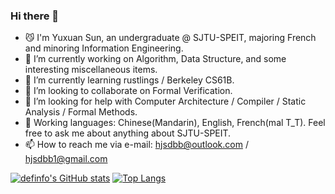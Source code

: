 ### Hi there 👋

<!--
**definfo/definfo** is a ✨ _special_ ✨ repository because its `README.md` (this file) appears on your GitHub profile.

Here are some ideas to get you started:

- 🔭 I’m currently working on ...
- 🌱 I’m currently learning ...
- 👯 I’m looking to collaborate on ...
- 🤔 I’m looking for help with ...
- 💬 Ask me about ...
- 📫 How to reach me: ...
- 😄 Pronouns: ...
- ⚡ Fun fact: ...
-->
- 😼 I'm Yuxuan Sun, an undergraduate @ SJTU-SPEIT, majoring French and minoring Information Engineering.
- 🔭 I’m currently working on Algorithm, Data Structure, and some interesting miscellaneous items.
- 🌱 I’m currently learning rustlings / Berkeley CS61B.
- 👯 I’m looking to collaborate on Formal Verification.
- 🤔 I’m looking for help with Computer Architecture / Compiler / Static Analysis / Formal Methods.
- 💬 Working languages: Chinese(Mandarin), English, French(mal T_T). Feel free to ask me about anything about SJTU-SPEIT.
- 📫 How to reach me via e-mail: hjsdbb@outlook.com / hjsdbb1@gmail.com

[![definfo's GitHub stats](https://github-readme-stats.vercel.app/api?username=definfo&theme=transparent&custom_title=definfo's+Github+Stats)](https://github.com/anuraghazra/github-readme-stats)
[![Top Langs](https://github-readme-stats.vercel.app/api/top-langs/?username=definfo&theme=transparent&langs_count=8&layout=compact)](https://github.com/anuraghazra/github-readme-stats)
